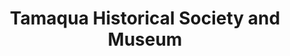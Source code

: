 ---
layout: repo
title: "Tamaqua Historical Society and Museum"
id: 15344
permalink: repos/15344/
---